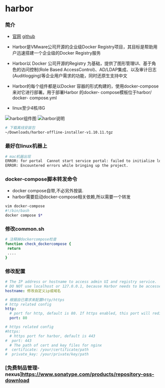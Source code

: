 # harbor

### 简介

* [官网](https://goharbor.io/) [github](https://github.com/goharbor/harbor)

* Harbor是VMware公司开源的企业级Docker Registry项目，其目标是帮助用户迅速搭建一个企业级的Docker Registry服务

* Harbor以 Docker 公司开源的Registry 为基础，提供了图形管理UI、基于角色的访问控制(Role Based AccessControl)、AD/LDAP集成、以及审计日志(Auditlogging)等企业用户需求的功能，同时还原生支持中文

* Harbor的每个组件都是以Docker 容器的形式构建的，使用docker-compose 来对它进行部署。用于部署Harbor 的docker- compose模板位于harbor/ docker- compose.yml

* linux至少4核/8G

![harbor组件图](webp/harbor/harbor-1.webp)
![harbor说明](webp/harbor/harbor-2.webp)

```bash
# 下载离线安装包
~/Downloads/harbor-offline-installer-v1.10.11.tgz
```

### 最好在linux机器上

```bash
# mac机器出现
ERROR: for portal  Cannot start service portal: failed to initialize logging driver: dial tcp 127.0.0.1:1514: connect: connection refused
ERROR: Encountered errors while bringing up the project.
```

### docker-compose脚本转发命令

* docker compose自带,不必另外按装.
* harbor需要启动docker-compose相关依赖,所以需要一个转发

```bash
vim docker-compose
#!/bin/bash
docker compose $*
```

### 修改common.sh

```bash
# 注释掉dockercompose检查
function check_dockercompose {
 return
 ....
}
```

### 修改配置

```yml
# The IP address or hostname to access admin UI and registry service.
# DO NOT use localhost or 127.0.0.1, because Harbor needs to be accessed by external clients.
hostname: 修改自定义ip或域名

# 根据自已需求来配置http/https
# http related config
http:
  # port for http, default is 80. If https enabled, this port will redirect to https port
  port: 80

# https related config
#https:
  # https port for harbor, default is 443
#  port: 443
  # The path of cert and key files for nginx
#  certificate: /your/certificate/path
#  private_key: /your/private/key/path
```

### [免费制品管理-nexus]https://www.sonatype.com/products/repository-oss-download